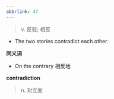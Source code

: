 ```yaml
---
abbrlink: 47
---
```

> v. 反驳; 相反

- The two stories contradict each other.

**同义词**
- On the contrary 相反地

**contradiction**
> n. 对立面
